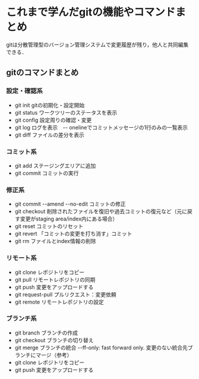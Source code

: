 # これまで学んだgitの機能やコマンドまとめ
gitは分散管理型のバージョン管理システムで変更履歴が残り，他人と共同編集できる．

## gitのコマンドまとめ
### 設定・確認系
- git init    gitの初期化・設定開始
- git status  ワークツリーのステータスを表示
- git config 設定周りの確認・変更
- git log     ログを表示　-- onelineでコミットメッセージの1行のみの一覧表示
- git diff    ファイルの差分を表示

### コミット系
- git add     ステージングエリアに追加
- git commit  コミットの実行

### 修正系
- git commit --amend --no-edit    コミットの修正
- git checkout    削除されたファイルを復旧や過去コミットの復元など（元に戻す変更がstaging area/index内にある場合）
- git reset   コミットのリセット
- git revert  「コミットの変更を打ち消す」コミット
- git rm  ファイルとindex情報の削除

### リモート系
- git clone   レポジトリをコピー
- git pull    リモートレポジトリの同期	
- git push    変更をアップロードする
- git request-pull    プルリクエスト：変更依頼
- git remote  リモートレポジトリの設定

### ブランチ系
- git branch  ブランチの作成
- git checkout    ブランチの切り替え
- git merge   ブランチの統合  --ff-only: fast forward only. 変更のない統合先ブランチにマージ（参考）
- git clone   レポジトリをコピー
- git push    変更をアップロードする
